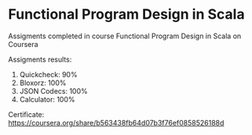 # Functional Program Design in Scala
Assigments completed in course Functional Program Design in Scala on Coursera

Assigments results:
1. Quickcheck: 90%
2. Bloxorz:     100%
3. JSON Codecs: 100%
5. Calculator:  100%

Certificate: https://coursera.org/share/b563438fb64d07b3f76ef0858526188d
